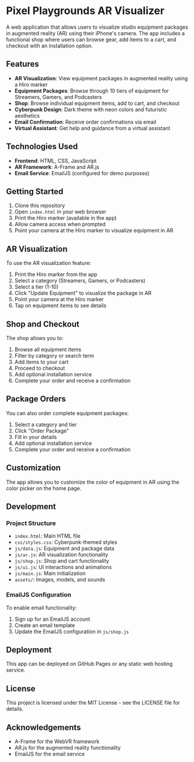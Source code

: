 # Pixel Playgrounds AR Visualizer

A web application that allows users to visualize studio equipment packages in augmented reality (AR) using their iPhone's camera. The app includes a functional shop where users can browse gear, add items to a cart, and checkout with an installation option.

## Features

- **AR Visualization**: View equipment packages in augmented reality using a Hiro marker
- **Equipment Packages**: Browse through 10 tiers of equipment for Streamers, Gamers, and Podcasters
- **Shop**: Browse individual equipment items, add to cart, and checkout
- **Cyberpunk Design**: Dark theme with neon colors and futuristic aesthetics
- **Email Confirmation**: Receive order confirmations via email
- **Virtual Assistant**: Get help and guidance from a virtual assistant

## Technologies Used

- **Frontend**: HTML, CSS, JavaScript
- **AR Framework**: A-Frame and AR.js
- **Email Service**: EmailJS (configured for demo purposes)

## Getting Started

1. Clone this repository
2. Open `index.html` in your web browser
3. Print the Hiro marker (available in the app)
4. Allow camera access when prompted
5. Point your camera at the Hiro marker to visualize equipment in AR

## AR Visualization

To use the AR visualization feature:

1. Print the Hiro marker from the app
2. Select a category (Streamers, Gamers, or Podcasters)
3. Select a tier (1-10)
4. Click "Update Equipment" to visualize the package in AR
5. Point your camera at the Hiro marker
6. Tap on equipment items to see details

## Shop and Checkout

The shop allows you to:

1. Browse all equipment items
2. Filter by category or search term
3. Add items to your cart
4. Proceed to checkout
5. Add optional installation service
6. Complete your order and receive a confirmation

## Package Orders

You can also order complete equipment packages:

1. Select a category and tier
2. Click "Order Package"
3. Fill in your details
4. Add optional installation service
5. Complete your order and receive a confirmation

## Customization

The app allows you to customize the color of equipment in AR using the color picker on the home page.

## Development

### Project Structure

- `index.html`: Main HTML file
- `css/styles.css`: Cyberpunk-themed styles
- `js/data.js`: Equipment and package data
- `js/ar.js`: AR visualization functionality
- `js/shop.js`: Shop and cart functionality
- `js/ui.js`: UI interactions and animations
- `js/main.js`: Main initialization
- `assets/`: Images, models, and sounds

### EmailJS Configuration

To enable email functionality:

1. Sign up for an EmailJS account
2. Create an email template
3. Update the EmailJS configuration in `js/shop.js`

## Deployment

This app can be deployed on GitHub Pages or any static web hosting service.

## License

This project is licensed under the MIT License - see the LICENSE file for details.

## Acknowledgements

- A-Frame for the WebVR framework
- AR.js for the augmented reality functionality
- EmailJS for the email service 